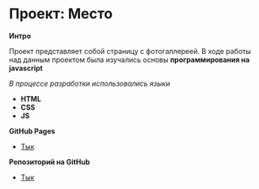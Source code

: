 # Проект: Место

**Интро**

Проект представляет собой страницу с фотогаллереей.
В ходе работы над данным проектом была изучались основы **программирования на javascript**

*В процессе разработки использовались языки*

* **HTML**
* **CSS**
* **JS**

**GitHub Pages**

* [Тык](https://simonmatveev.github.io/mesto/)

**Репозиторий на GitHub**

* [Тык](https://github.com/SimonMatveev/mesto)